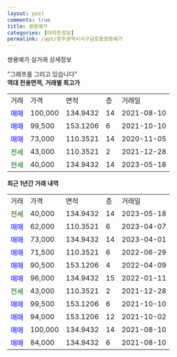```yaml
---
layout: post
comments: true
title: 쌍용예가
categories: [아파트정보]
permalink: /apt/광주광역시서구금호동쌍용예가
---
```


쌍용예가 실거래 상세정보

<script type="text/javascript">
  google.charts.load('current', {'packages':['line', 'corechart']});
  google.charts.setOnLoadCallback(drawChart);

  function drawChart() {
    var data = new google.visualization.DataTable();
    data.addColumn('date', '거래일');
    data.addColumn('number', "매매");
    data.addColumn('number', "전세");
    data.addColumn('number', "전매");

    data.addRows([[new Date(Date.parse("2023-05-18")), null, 40000, null], [new Date(Date.parse("2023-04-07")), 62000, null, null], [new Date(Date.parse("2023-04-01")), 73000, null, null], [new Date(Date.parse("2022-06-29")), 71500, null, null], [new Date(Date.parse("2022-04-09")), 90500, null, null], [new Date(Date.parse("2022-01-11")), 96000, null, null], [new Date(Date.parse("2021-12-28")), null, 43000, null], [new Date(Date.parse("2021-10-10")), 99500, null, null], [new Date(Date.parse("2021-10-02")), 94000, null, null], [new Date(Date.parse("2021-08-10")), 100000, null, null], [new Date(Date.parse("2021-08-10")), 84000, null, null]]);

    var options = {
      hAxis: {
        format: 'yyyy/MM/dd'
      },    
      lineWidth: 0,
      pointsVisible: true,    
      title: '최근 1년간 유형별 실거래가 분포',
      legend: { position: 'bottom' }
    };

    var formatter = new google.visualization.NumberFormat({pattern:'###,###'} );
    formatter.format(data, 1);
    formatter.format(data, 2);
    
    setTimeout(function() {
        var chart = new google.visualization.LineChart(document.getElementById('columnchart_material'));
        chart.draw(data, (options));
        document.getElementById('loading').style.display = 'none';
    }, 200);
  }
</script>


<div id="loading" style="z-index:20; display: block; margin-left: 0px">"그래프를 그리고 있습니다"</div>
<div id="columnchart_material" style="width: 95%; margin-left: 0px; display: block"></div>
<!-- contents start -->
<b>역대 전용면적, 거래별 최고가</b>
<table class="sortable">
    <tr>
      <td>거래</td>
      <td>가격</td>
      <td>면적</td>
      <td>층</td>
      <td>거래일</td>
    </tr>
        <tr>
          <td><a style="color: blue">매매</a></td>
          <td>100,000</td>
          <td>134.9432</td>
          <td>14</td>
          <td>2021-08-10</td>
        </tr>            <tr>
          <td><a style="color: blue">매매</a></td>
          <td>99,500</td>
          <td>153.1206</td>
          <td>6</td>
          <td>2021-10-10</td>
        </tr>            <tr>
          <td><a style="color: blue">매매</a></td>
          <td>73,000</td>
          <td>110.3521</td>
          <td>14</td>
          <td>2020-11-05</td>
        </tr>        
        <tr>
              <td><a style="color: darkgreen">전세</a></td>
              <td>43,000</td>
              <td>110.3521</td>
              <td>2</td>
              <td>2021-12-28</td>
            </tr>            <tr>
              <td><a style="color: darkgreen">전세</a></td>
              <td>40,000</td>
              <td>134.9432</td>
              <td>14</td>
              <td>2023-05-18</td>
            </tr>        
    
</table>

<b>최근 1년간 거래 내역</b>

<table class="sortable">
    <tr>
      <td>거래</td>
      <td>가격</td>
      <td>면적</td>
      <td>층</td>
      <td>거래일</td>
    </tr>
    <tr>
      <td><a style="color: darkgreen">전세</a></td>
      <td>40,000</td>
      <td>134.9432</td>
      <td>14</td>
      <td>2023-05-18</td>
    </tr>          <tr>
      <td><a style="color: blue">매매</a></td>
      <td>62,000</td>
      <td>110.3521</td>
      <td>6</td>
      <td>2023-04-07</td>
    </tr>          <tr>
      <td><a style="color: blue">매매</a></td>
      <td>73,000</td>
      <td>134.9432</td>
      <td>14</td>
      <td>2023-04-01</td>
    </tr>          <tr>
      <td><a style="color: blue">매매</a></td>
      <td>71,500</td>
      <td>110.3521</td>
      <td>6</td>
      <td>2022-06-29</td>
    </tr>          <tr>
      <td><a style="color: blue">매매</a></td>
      <td>90,500</td>
      <td>153.1206</td>
      <td>4</td>
      <td>2022-04-09</td>
    </tr>          <tr>
      <td><a style="color: blue">매매</a></td>
      <td>96,000</td>
      <td>134.9432</td>
      <td>15</td>
      <td>2022-01-11</td>
    </tr>          <tr>
      <td><a style="color: darkgreen">전세</a></td>
      <td>43,000</td>
      <td>110.3521</td>
      <td>2</td>
      <td>2021-12-28</td>
    </tr>          <tr>
      <td><a style="color: blue">매매</a></td>
      <td>99,500</td>
      <td>153.1206</td>
      <td>6</td>
      <td>2021-10-10</td>
    </tr>          <tr>
      <td><a style="color: blue">매매</a></td>
      <td>94,000</td>
      <td>153.1206</td>
      <td>12</td>
      <td>2021-10-02</td>
    </tr>          <tr>
      <td><a style="color: blue">매매</a></td>
      <td>100,000</td>
      <td>134.9432</td>
      <td>14</td>
      <td>2021-08-10</td>
    </tr>          <tr>
      <td><a style="color: blue">매매</a></td>
      <td>84,000</td>
      <td>134.9432</td>
      <td>6</td>
      <td>2021-08-10</td>
    </tr>      </table>
<!-- contents end -->    

